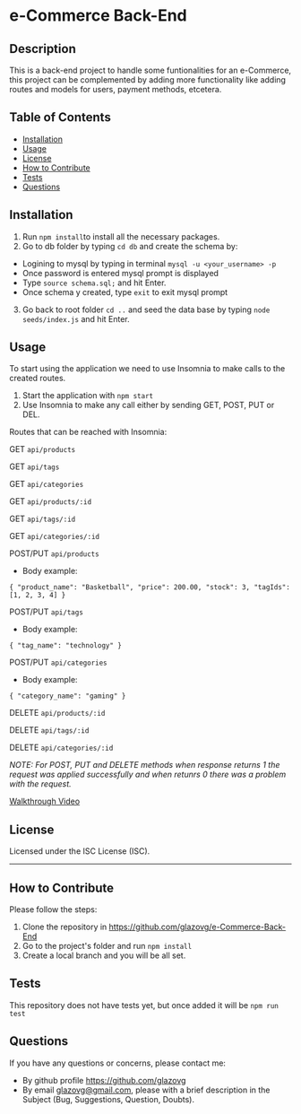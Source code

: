 # e-Commerce Back-End
## Description
This is a back-end project to handle some funtionalities for an e-Commerce, this project can be complemented by adding more functionality like adding routes and models for users, payment methods, etcetera.
    
## Table of Contents
        
- [Installation](#installation)
- [Usage](#usage)
- [License](#license)
- [How to Contribute](#how-to-contribute)
- [Tests](#tests)
- [Questions](#questions)

<a name="installation"></a>
## Installation
1. Run `npm install`to install all the necessary packages.
2. Go to db folder by typing `cd db` and create the schema by:
- Logining to mysql by typing in terminal `mysql -u <your_username> -p`
- Once password is entered mysql prompt is displayed
- Type `source schema.sql;` and hit Enter.
- Once schema y created, type `exit` to exit mysql prompt
3. Go back to root folder `cd ..` and seed the data base by typing `node seeds/index.js` and hit Enter.

<a name="usage"></a>
## Usage
To start using the application we need to use Insomnia to make calls to the created routes. 
1. Start the application with `npm start`
2. Use Insomnia to make any call either by sending GET, POST, PUT or DEL.

Routes that can be reached with Insomnia:

GET `api/products`

GET `api/tags`

GET `api/categories`

GET `api/products/:id`

GET `api/tags/:id`

GET `api/categories/:id`

POST/PUT `api/products`
- Body example:

`{
"product_name": "Basketball",
"price": 200.00,
"stock": 3,
"tagIds": [1, 2, 3, 4]
}`

POST/PUT `api/tags`
- Body example:

`{
	"tag_name": "technology"
}`

POST/PUT `api/categories`
- Body example:

`{
	"category_name": "gaming"
}`

DELETE `api/products/:id`

DELETE `api/tags/:id`

DELETE `api/categories/:id`

*NOTE: For POST, PUT and DELETE methods when response returns 1 the request was applied successfully and when retunrs 0 there was a problem with the request.*

[Walkthrough Video](https://watch.screencastify.com/v/D0I6NxttWoQheEZzbhDL)
    
<a name="license"></a>
## License
Licensed under the ISC License (ISC).
    
---    
<a name="how-to-contribute"></a>
## How to Contribute
Please follow the steps:
1. Clone the repository in https://github.com/glazovg/e-Commerce-Back-End
2. Go to the project's folder and run `npm install`
3. Create a local branch and you will be all set.

<a name="tests"></a>
## Tests
This repository does not have tests yet, but once added it will be `npm run test`

<a name="questions"></a>
## Questions
If you have any questions or concerns, please contact me:

- By github profile https://github.com/glazovg
- By email glazovg@gmail.com, please with a brief description in the Subject (Bug, Suggestions, Question, Doubts).
